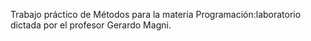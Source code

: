Trabajo práctico de Métodos para la materia Programación:laboratorio dictada por el profesor Gerardo Magni.
